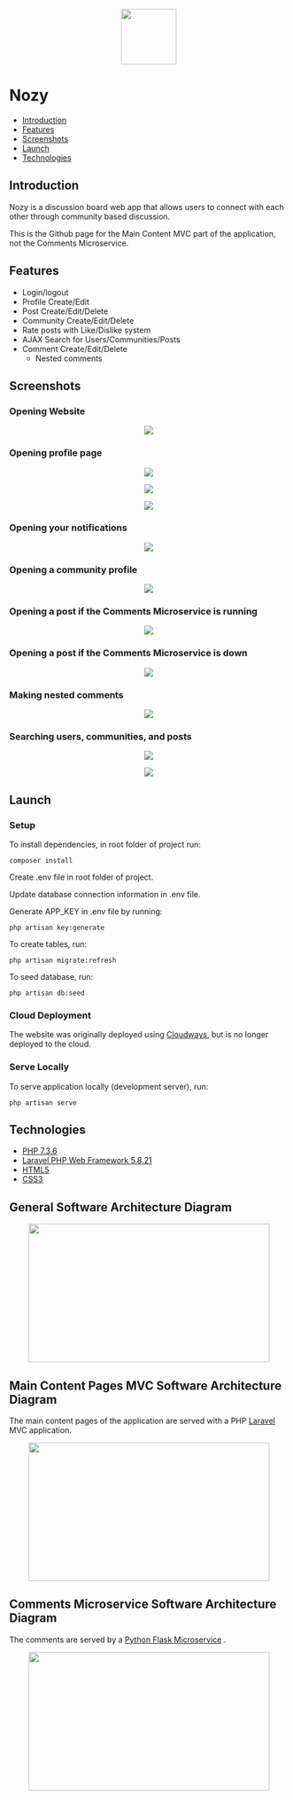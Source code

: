 <p align="center"><img src="./public/images/cartoon-nose-mustache.png" height="100" width="100"></p>

# Nozy

* [Introduction](#introduction)
* [Features](#features)
* [Screenshots](#screenshots)
* [Launch](#launch)
* [Technologies](#technologies)

<h2 id="introduction">Introduction</h2>

Nozy is a discussion board web app that allows users to connect with each other through community based discussion.

This is the Github page for the Main Content MVC part of the application, not the Comments Microservice.

<h2 id="features">Features</h2>

- Login/logout
- Profile Create/Edit
- Post Create/Edit/Delete
- Community Create/Edit/Delete
- Rate posts with Like/Dislike system
- AJAX Search for Users/Communities/Posts
- Comment Create/Edit/Delete
    - Nested comments

<h2 id="screenshots">Screenshots</h2>

### Opening Website
<p align="center"><img src="./images/screenshots/Welcome_Page.PNG"></p>

### Opening profile page
<p align="center"><img src="./images/screenshots/Profile_Page_Part_1.PNG"></p>
<p align="center"><img src="./images/screenshots/Profile_Page_Part_2.PNG"></p>
<p align="center"><img src="./images/screenshots/Profile_Page_Part_3.PNG"></p>

### Opening your notifications
<p align="center"><img src="./images//screenshots/Notifications_Pop_Up.PNG"></p>

### Opening a community profile
<p align="center"><img src="./images/screenshots/Community_Profile.PNG"></p>

### Opening a post if the Comments Microservice is running
<p align="center"><img src="./images/screenshots/Microservice_Up.PNG"></p>

### Opening a post if the Comments Microservice is down
<p align="center"><img src="./images/screenshots/Microservice_Down.PNG"></p>

### Making nested comments
<p align="center"><img src="./images/screenshots/Nested_Comments_Microservice_Running.PNG"></p>

### Searching users, communities, and posts
<p align="center"><img src="./images/screenshots/Search_Page_Part_1.PNG"></p>
<p align="center"><img src="./images/screenshots/Search_Page_Part_2.PNG"></p>

<h2 id="launch">Launch</h2>

### Setup
To install dependencies, in root folder of project run:
```
composer install
```
Create .env file in root folder of project.

Update database connection information in .env file.

Generate APP_KEY in .env file by running:
```
php artisan key:generate
```
To create tables, run:
```
php artisan migrate:refresh
```
To seed database, run:
```
php artisan db:seed
```

### Cloud Deployment
The website was originally deployed using [Cloudways](https://www.cloudways.com/en/), but is no longer deployed to the cloud.

### Serve Locally
To serve application locally (development server), run:
```
php artisan serve
```

<h2 id="technologies">Technologies</h2>

- [PHP 7.3.6](https://www.php.net)
- [Laravel PHP Web Framework 5.8.21](https://laravel.com)
- [HTML5](https://html.com/html5/)
- [CSS3](https://developer.mozilla.org/en-US/docs/Glossary/CSS)

## General Software Architecture Diagram
<p align="center"><img src="./images/screenshots/General_Software_Architecture.PNG" height="250" width="435"></p>

## Main Content Pages MVC Software Architecture Diagram
The main content pages of the application are served with a PHP [Laravel](https://laravel.com/) MVC application.
<p align="center"><img src="./images/screenshots/Main_Content_Pages_MVC.PNG" height="250" width="435"></p>

## Comments Microservice Software Architecture Diagram
The comments are served by a [Python Flask Microservice](https://github.com/harindu95/CommentsMicroservice) .
<p align="center"><img src="./images/screenshots/Microservice_Software_Architecture.PNG" height="250" width="435"></p>

